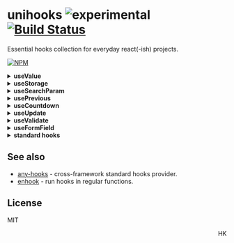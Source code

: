 # unihooks ![experimental](https://img.shields.io/badge/stability-experimental-yellow) [![Build Status](https://travis-ci.org/unihooks/unihooks.svg?branch=master)](https://travis-ci.org/unihooks/unihooks)

Essential hooks collection for everyday react(-ish) projects.

[![NPM](https://nodei.co/npm/unihooks.png?mini=true)](https://nodei.co/npm/unihooks/)

<!--
```js
import { useMedia, useQueryParam, useLocalStorage } from 'unihooks'

const MyComponent = () => {
  let [ location, setLocation ] = useMedia()
  let [ id, setId ] = useQueryParam('id', 0)
  let [ cart, setCart ] = useLocalStorage('cart', [])

  // ...
}
```
-->

<!--
### 1. Framework agnostic

_Unihooks_ are not bound to react and work with any hooks-enabled framework:

* [react](https://ghub.io/react)
* [preact](https://ghub.io/preact)
* [haunted](https://ghub.io/haunted)
* [spect](https://ghub.io/spect)
* [neverland](https://ghub.io/neverland)
* [atomico](https://ghub.io/atomico)
* [augmentor](https://ghub.io/augmentor)
* [dom-augmentor](https://ghub.io/dom-augmentor)
* [fuco](https://ghub.io/fuco)
* [tng-hooks](https://ghub.io/tng-hooks)
* [fn-with-hooks](https://ghub.io/fn-with-hooks)
* [unhook](https://ghub.io/unhook)
* ... see [any-hooks](https://ghub.io/any-hooks) for the full list

To switch hooks framework:

```js
import setHooks, { useState, useEffect } from 'unihooks'
import * as preactHooks from 'preact/hooks'

setHooks(preactHooks)
```
-->

<!--
If target framework is known in advance, the corresponding entry can be used:

```js
// framework is detected automatically
import * as hook from 'unihooks'

// preact hooks
import * as hook from 'unihooks/preact'
```
-->

<!--
### 2. Unified

_Unihooks_ extend `useState` signature for intuitivity.

```js
let [ state, actions ] = useValue( target?, init | update? )
```
-->

<!--
<sub>Inspired by [upsert](https://github.com/tc39/proposal-upsert), combining _insert_ and _update_ into a single function.</sub>
-->

<!--
### 3. Reactive

_Unihooks_ provide live binding to a data source − component is rerendered whenever underlying data changes. Static hooks are avoided.

```js
const MyComponent = () => { let ua = useUserAgent() } // ✘ − user agent never changes
const MyComponent = () => { let ua = navigator.userAgent } // ✔ − direct API must be used instead
```
-->

<!--
## Who Uses Unihooks

* [wishbox](https://wishbox.gift)
* [mobeewave]()
-->

<details>
<summary><strong>useValue</strong></summary>

#### `[value, setValue] = useValue(key, init?)`

Global value provider. Can be used as global storage, eg. as application model layer.

```js
import { useValue } from 'unihooks'

function Component () {
  let [users, setUsers] = useValue('users', {
    data: [],
    loading: false,
    current: null
  })

  setUsers({ ...users, loading: true })

  // or as reducer
  setUsers(users => { ...users, loading: false })
}
```
</details>


<details>
<summary><strong>useStorage</strong></summary>

#### `[value, setValue] = useStorage(key, init?, options?)`

`useValue` with persistency to local/session storage.

```js
import { useStorage } from 'unihooks'

function Component1 () {
  const [count, setCount] = useStorage('my-count', 1)
}

function Component2 () {
  const [count, setCount] = useStorage('my-count')
  // count === 1

  setCount(2)
  // (↑ updates Component1 too)
}

function Component3 () {
  const [count, setCount] = useStorage('another-count', (value) => {
    // ...initialize value from store
    return value
  })
}
```

#### `options`

* `prefix` - prefix that's added to stored keys.
* `storage` - manually pass session/local/etc storage.
<!-- * `interval` - persistency interval -->

</details>

<details>
<summary><strong>useSearchParam</strong></summary>

#### `[value, setValue] = useSearchParam(name, init?)`

Reflect value to `location.search`. `value` is turned to string via [URLSearchParams](https://developer.mozilla.org/en-US/docs/Web/API/URLSearchParams).
To serialize objects or arrays, provide `.toString` method or convert manually.
Turns on `history.pushstate` and `history.replacestate` events, as well as same-origin links listener.

```js
function MyComponent () {
  let [id, setId] = useSearchParam('id')
}
```

</details>

<!--
<details>
<summary><strong>useCookie</strong></summary>

#### `[value, setValue] = useCookie(name, init?)`

Cookies accessor hook.

```js
function MyComponent () {
  const [cookie, setCookie] = useCookie('foo')

  useEffect(() => {
    setCookie('baz')
  })
}
```

Does not observe cookies (there's no implemented API for that).

</details>
-->

<!--
<details>
<summary><strong>useAttribute</strong></summary>

#### `[attr, setAttr] = useAttribute( element | ref, name)`

Element attribute hook. Serializes value to attribute, creates attribute observer, handles edge-cases. `null`/`undefined` value removes attribute from element.

```js
function MyButton() {
  let [attr, setAttr] = useAttribute(el, 'loading')

  setAttr(true)

  useEffect(() => {
    // remove attribute
    return () => setAttr()
  }, [])
}
```
</details>
-->

<!-- - [ ] `useLocation` − window.location state -->
<!-- - [ ] `useRoute` − `useLocation` with param matching -->
<!-- - [ ] `useData` − read / write element dataset -->
<!-- - [ ] `useClass` − manipulate element `classList` -->
<!-- - [ ] `useMount` − `onconnected` / `ondisconnected` events -->
<!-- - [ ] `useStyle` − set element style -->
<!-- - [ ] `usePermission` -->
<!-- - [ ] `useTitle` -->
<!-- - [ ] `useMeta` -->
<!-- - [ ] `useRoute` -->
<!-- - [ ] `useMutation` − -->
<!-- - [ ] `useHost` −  -->

<!--
<details>
<summary><strong>useElement</strong></summary>

#### `[element] = useElement( selector | element | ref )`

Get element, either from `ref`, by `selector` or directly.

Updates whenever selected element or `ref.current` changes.

```js
function MyButton() {
  let ref = useRef()
  let [value, setValue] = useElement(ref)

  return <input ref={ref} value={value}/>
}
```

</details>
-->

<!--
<details>
<summary><strong>useInput</strong></summary>

#### `[value, setValue] = useInput( name | selector | element | ref )`

Input element serves as data source. `null`/`undefined` values remove attribute from element.
Useful for organizing light input controllers, when input element is governed by other components.
To create UI, see [useFormField](#useFormField).

```js
function MyButton() {
  let ref = useRef()
  let [value, setValue] = useInput(ref)

  return <input ref={ref} value={value}/>
}
```
</details>
-->


<!--
<details>
<summary><strong>useChannel</strong></summary>

#### `[value, setValue, state] = useChannel(key: string|symbol, init?: any )`

Provides data channel for intercommunication between components. Can be used as a temporary shared state without persistency - instead of exposing props on elements or persisting storage.

</details>
-->

<!-- - [ ] `useResource` − async source with state -->
<!-- - [ ] `useSharedState` − state, shared between browser tabs -->
<!-- - [ ] `useSharedStorage` − state, shared between browser tabs -->
<!-- - [ ] `useFiles` -->
<!-- - [ ] `useDB` -->
<!-- - [ ] `useClipboard` -->
<!-- - [ ] `useFavicon` -->
<!-- - [ ] `useRemote` -->


<!-- - [ ] `useProps` − component props (view) provider. -->
<!-- - [ ] `useRender` + `createRender` − render (view) provider, instead of direct result. -->
<!-- - [ ] `useHistory` − -->
<!-- - [ ] `useHotkey` -->




<!-- ## State -->

<details>
<summary><strong>usePrevious</strong></summary>

#### `[prev] = usePrevious(value)`

Returns the previous state as described in the [React hooks FAQ](https://reactjs.org/docs/hooks-faq.html#how-to-get-the-previous-props-or-state).

```js
import { usePrevious, useState, useRender } from 'unihooks';

const Demo = () => {
  const [count, setCount] = useState(0);
  const [prevCount] = usePrevious(count);

  return <p>
    <button onClick={() => setCount(count + 1)}>+</button>
    <button onClick={() => setCount(count - 1)}>-</button>
    <p>
      Now: {count}, before: {prevCount}
    </p>
  </p>
};
```

</details>

<details>
<summary><strong>useCountdown</strong></summary>

#### `[n, reset] = useCountdown(startValue, interval=1000 | schedule?)`

Countdown value from `startValue` down to `0` with indicated `interval` in ms. Alternatively, a scheduler function can be passed as `schedule` argument, that can be eg. [worker-timers](https://ghub.io/worker-timers)-based implementation.

```js
import { useCountdown } from 'unihooks'
import { setInterval, clearInterval } from 'worker-timers'

const Demo = () => {
  const [count, reset] = useCountdown(30, fn => {
    let id = setInterval(fn, 1000)
    return () => clearInterval(id)
  });

  return `Remains: ${count}s`
};
```
</details>

<details>
<summary><strong>useUpdate</strong></summary>

#### `update = useUpdate()`

Force-update component, regardless of internal state. Useful for building higher-order hooks.

</details>

<!--
<details>
<summary><strong>useThrottle</strong></summary>
</details>

<!-- - [ ] `useDefined` -->
<!-- - [ ] `useCounter` − track state of a number -->


<details>
<summary><strong>useValidate</strong></summary>

#### `[error, validate] = useValidate(validator: Function | Array)`

Provides validation functionality.
`validator` is a function or an array of functions.
A validator function takes value argument and returns `true` / `undefined`, if validation passes.
Any other returned result is considered validation error.


```js
function MyComponent () {
  let [usernameError, validateUsername] = useValidate([
    value => !value ? 'Username is required' : true,
    value => value.length < 2 ? 'Username must be at least 2 chars long' : true
  ])

  return <input onChange={e => validateUsername(e.target.value) && handleInputChange(e) } {...inputProps}/>
}
```
</details>

<!-- - [ ] `useDestroy` -->
<!-- - [ ] `useUpdate` -->
<!-- - [ ] `useTween` -->
<!-- - [ ] `useTimeout` -->
<!-- - [ ] `useInterval` -->
<!-- - [ ] `useIdle` -->
<!-- - [ ] `useImmediate` -->
<!-- - [ ] `useRaf` -->
<!-- - [ ] `useToggle` -->
<!-- - [ ] `usePing` -->
<!-- - [ ] `useFSM` -->
<!-- - [ ] `useAsync` -->
<!-- - [ ] `useHooked` - run hooks-enabled effect -->


<details>
<summary><strong>useFormField</strong></summary>

#### `[ inputProps, field ] = useFormField(options)`

Form field state helper. Handles input state and validation.
Useful for organizing controlled inputs or forms, a nice minimal replacement to form hooks.

```js
let field = useFormField({
  name: 'password',
  type: 'password',
  validate: value => !!value
})

return <input {...field[0]} />
```

#### `options`

* `name` - input name.
* `value` - initial input value.
* `persist = false` - persist input state between sessions.
* `validate` - custom validator for input, modifies `error` state. Can be a function or list of functions.
* `...props` - the rest of props is passed to `inputProps`

#### `field`

* `value` - current input value
* `error` - current validation error. Revalidated on every value change.
* `valid` - validation state. Focused input is considered valid.
* `focus` - if input is focused.
* `touched` - if user interaction took place.
* `set(value)` - set input value.
* `reset()` - reset input value to initial, clear state.


</details>


<!-- - [ ] `useForm` − form state hook -->
<!-- - [ ] `useTable` − table state hook -->
<!-- - [ ] `useDialog` − dialog builder helper -->
<!-- - [ ] `useMenu` − menu builder helper -->
<!-- - [ ] `useToast` − toast builder helper -->
<!-- - [ ] `usePopover` − popover builder helper -->
<!-- - [ ] `useLocale` − -->

<!-- #### Appearance -->

<!-- - [ ] `useMedia` -->
<!-- - [ ] `useCSS` -->
<!-- - [ ] `useSize` -->
<!-- - [ ] `useFullscreen` -->
<!-- - [ ] `useAudio` -->
<!-- - [ ] `useSpeech` -->
<!-- - [ ] `useLockBodyScroll` -->

<!-- #### Interaction -->

<!-- - [ ] `useHover` − hover state of an element -->
<!-- - [ ] `useEvent` − subscribe to an event -->
<!-- - [ ] `useResize` − track element size -->
<!-- - [ ] `useIntersection` − track element intersection via Intersection observer -->
<!-- - [ ] `useDrag` / `useDrop` − drag / drop interaction helper -->
<!-- - [ ] `useIdle` − track idle state -->
<!-- - [ ] `useMove` − track mouse/pointer move with inertia -->
<!-- - [ ] `usePan` − track panning -->
<!-- - [ ] `useZoom` − track zoom -->
<!-- - [ ] `useKey` − track key press -->
<!-- - [ ] `useShortcut` − track combination of keys -->
<!-- - [ ] `useArrows` − track arrows -->
<!-- - [ ] `useTyping` − detect if user is typing -->
<!-- - [ ] `useScrolling` − detect if user is scolling -->
<!-- - [ ] `usePageLeave` − -->
<!-- - [ ] `useScroll` − -->
<!-- - [ ] `useClickAway` − -->
<!-- - [ ] `useFocusOutside` − -->

<!-- #### Hardware -->

<!-- - [ ] `useNetwork` -->
<!-- - [ ] `useOrientation` -->
<!-- - [ ] `useMedia` -->
<!-- - [ ] `useAccelerometer` -->
<!-- - [ ] `useBattery` -->
<!-- - [ ] `useGeolocation` -->
<!-- - [ ] `useMediaDevices` -->
<!-- - [ ] `useVibrate` -->
<!-- - [ ] `useMotion` -->

<!-- #### Async / Stream -->

<!-- - [ ] `useStream` -->
<!-- - [ ] `useObservable` -->
<!-- - [ ] `useAsyncIterator` -->
<!-- - [ ] `useGenerator` -->
<!-- - [ ] `usePromise` -->
<!-- - [ ] `useEmitter` -->

<details>
<summary><strong>standard hooks</strong></summary>

For convenience, unihooks export current framework hooks. To switch hooks, use `setHooks` - the default export.

```js
import setHooks, { useState, useEffect } from 'unihooks'
import * as hooks from 'preact/hooks'

setHooks(hooks)

function Timer() {
  let [count, setCount] = useState(0)
  useEffect(() => {
    let id = setInterval(() => setCount(c => ++c))
    return () => clearInterval(id)
  }, [])
}
```

</details>

## See also

* [any-hooks](https://ghub.io/any-hooks) - cross-framework standard hooks provider.
* [enhook](https://ghub.io/enhook) - run hooks in regular functions.

## License

MIT

<p align="right">HK</p>
